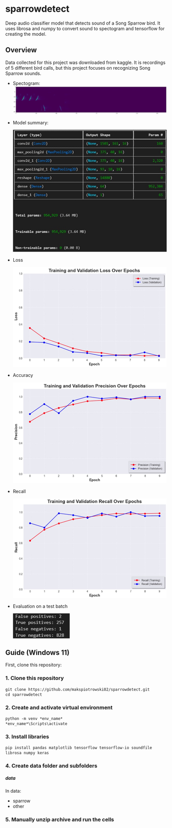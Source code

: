 # sparrowdetect
Deep audio classifier model that detects sound of a Song Sparrow bird. It uses librosa and numpy to convert sound to spectogram and tensorflow for creating the model.


## Overview
Data collected for this project was downloaded from kaggle. It is recordings of 5 different bird calls, but this project focuses on recognizing Song Sparrow sounds.
- Spectogram:
    ![Spectogram](screenshots/spectogram.jpg)

- Model summary: 

    ![Model summary](screenshots/summary.jpg)
- Loss

    ![Loss graph](screenshots/loss.jpg)
- Accuracy
    
    ![Accuracy](screenshots/precision.jpg)
- Recall
    
    ![Recall](screenshots/recall.jpg)
- Evaluation on a test batch
    
    ![Evaluation](screenshots/evaluation.jpg)

## Guide (Windows 11)

First, clone this repository: 


### 1. Clone this repository
    git clone https://github.com/makspiotrowski02/sparrowdetect.git
    cd sparrowdetect

### 2. Create and activate virtual environment
    python -m venv *env_name*
    *env_name*\Scripts\activate 

### 3. Install libraries
    pip install pandas matplotlib tensorflow tensorflow-io soundfile librosa numpy keras

### 4. Create data folder and subfolders
##### data
In data:
- sparrow
- other

### 5. Manually unzip archive and run the cells